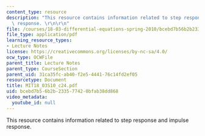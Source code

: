 ```yaml
---
content_type: resource
description: "This resource contains information related to step response and impulse\
  \ response. \r\n\r\n"
file: /courses/18-03-differential-equations-spring-2010/bcebd7b56b2b233577420bfab38dd868_MIT18_03S10_c24.pdf
file_type: application/pdf
learning_resource_types:
- Lecture Notes
license: https://creativecommons.org/licenses/by-nc-sa/4.0/
ocw_type: OCWFile
parent_title: Lecture Notes
parent_type: CourseSection
parent_uid: 31ca35fc-ab40-f2e5-4441-76c14fd2ef05
resourcetype: Document
title: MIT18_03S10_c24.pdf
uid: bcebd7b5-6b2b-2335-7742-0bfab38dd868
video_metadata:
  youtube_id: null
---
```

This resource contains information related to step response and impulse response. 


